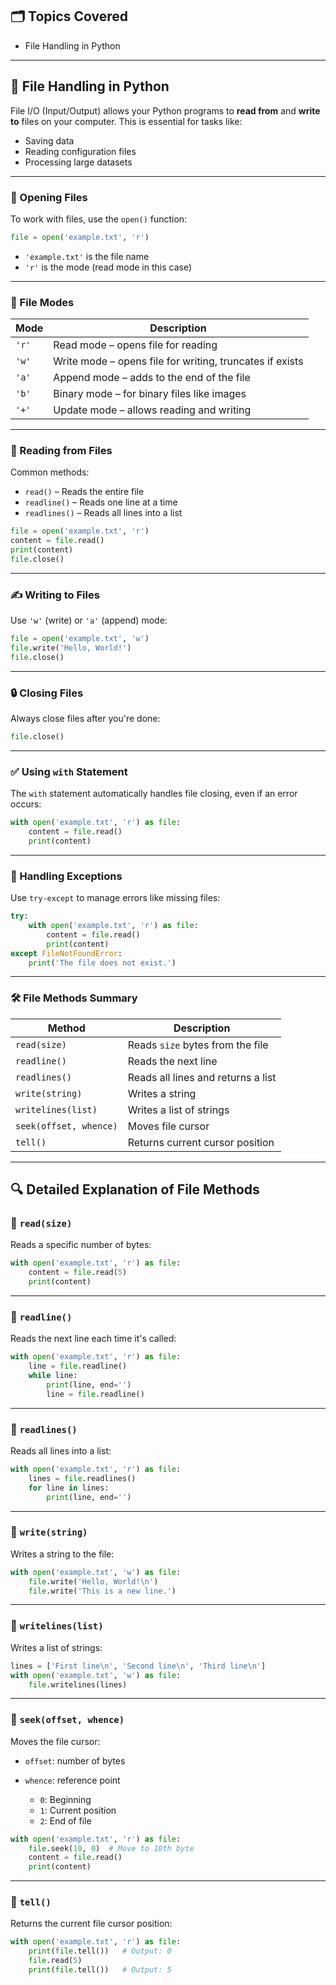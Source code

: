 ## 🗂 Topics Covered
- File Handling in Python

---

## 📘 File Handling in Python

File I/O (Input/Output) allows your Python programs to **read from** and **write to** files on your computer. This is essential for tasks like:
- Saving data
- Reading configuration files
- Processing large datasets

---

### 📂 Opening Files

To work with files, use the `open()` function:

```python
file = open('example.txt', 'r')
````

* `'example.txt'` is the file name
* `'r'` is the mode (read mode in this case)

---

### 🔧 File Modes

| Mode  | Description                                              |
| ----- | -------------------------------------------------------- |
| `'r'` | Read mode – opens file for reading                       |
| `'w'` | Write mode – opens file for writing, truncates if exists |
| `'a'` | Append mode – adds to the end of the file                |
| `'b'` | Binary mode – for binary files like images               |
| `'+'` | Update mode – allows reading and writing                 |

---

### 📖 Reading from Files

Common methods:

* `read()` – Reads the entire file
* `readline()` – Reads one line at a time
* `readlines()` – Reads all lines into a list

```python
file = open('example.txt', 'r')
content = file.read()
print(content)
file.close()
```

---

### ✍️ Writing to Files

Use `'w'` (write) or `'a'` (append) mode:

```python
file = open('example.txt', 'w')
file.write('Hello, World!')
file.close()
```

---

### 🔒 Closing Files

Always close files after you're done:

```python
file.close()
```

---

### ✅ Using `with` Statement

The `with` statement automatically handles file closing, even if an error occurs:

```python
with open('example.txt', 'r') as file:
    content = file.read()
    print(content)
```

---

### 🚨 Handling Exceptions

Use `try-except` to manage errors like missing files:

```python
try:
    with open('example.txt', 'r') as file:
        content = file.read()
        print(content)
except FileNotFoundError:
    print('The file does not exist.')
```

---

### 🛠️ File Methods Summary

| Method                 | Description                        |
| ---------------------- | ---------------------------------- |
| `read(size)`           | Reads `size` bytes from the file   |
| `readline()`           | Reads the next line                |
| `readlines()`          | Reads all lines and returns a list |
| `write(string)`        | Writes a string                    |
| `writelines(list)`     | Writes a list of strings           |
| `seek(offset, whence)` | Moves file cursor                  |
| `tell()`               | Returns current cursor position    |

---

## 🔍 Detailed Explanation of File Methods

### 🔹 `read(size)`

Reads a specific number of bytes:

```python
with open('example.txt', 'r') as file:
    content = file.read(5)
    print(content)
```

---

### 🔹 `readline()`

Reads the next line each time it's called:

```python
with open('example.txt', 'r') as file:
    line = file.readline()
    while line:
        print(line, end='')
        line = file.readline()
```

---

### 🔹 `readlines()`

Reads all lines into a list:

```python
with open('example.txt', 'r') as file:
    lines = file.readlines()
    for line in lines:
        print(line, end='')
```

---

### 🔹 `write(string)`

Writes a string to the file:

```python
with open('example.txt', 'w') as file:
    file.write('Hello, World!\n')
    file.write('This is a new line.')
```

---

### 🔹 `writelines(list)`

Writes a list of strings:

```python
lines = ['First line\n', 'Second line\n', 'Third line\n']
with open('example.txt', 'w') as file:
    file.writelines(lines)
```

---

### 🔹 `seek(offset, whence)`

Moves the file cursor:

* `offset`: number of bytes
* `whence`: reference point

  * `0`: Beginning
  * `1`: Current position
  * `2`: End of file

```python
with open('example.txt', 'r') as file:
    file.seek(10, 0)  # Move to 10th byte
    content = file.read()
    print(content)
```

---

### 🔹 `tell()`

Returns the current file cursor position:

```python
with open('example.txt', 'r') as file:
    print(file.tell())   # Output: 0
    file.read(5)
    print(file.tell())   # Output: 5
```
